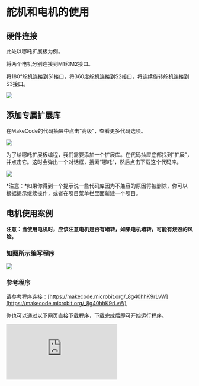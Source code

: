 ﻿# 舵机和电机的使用

## 硬件连接

此处以哪吒扩展板为例。

将两个电机分别连接到M1和M2接口。

将180°舵机连接到S1接口，将360度舵机连接到S2接口，将连续旋转舵机连接到S3接口。

![](https://wiki-media-ef.oss-cn-hongkong.aliyuncs.com//images/servo-and-motor.png)




## 添加专属扩展库

在MakeCode的代码抽屉中点击“高级”，查看更多代码选项。

![](https://wiki-media-ef.oss-cn-hongkong.aliyuncs.com//images/03444_05.png)

为了给哪吒扩展板编程，我们需要添加一个扩展库。在代码抽屉底部找到“扩展”，并点击它。这时会弹出一个对话框，搜索“哪吒”，然后点击下载这个代码库。

![](https://wiki-media-ef.oss-cn-hongkong.aliyuncs.com//images/03444_06.png)

*注意：*如果你得到一个提示说一些代码库因为不兼容的原因将被删除，你可以根据提示继续操作，或者在项目菜单栏里面新建一个项目。


## 电机使用案例

<b>注意：当使用电机时，应该注意电机是否有堵转，如果电机堵转，可能有烧毁的风险。</b>

### 如图所示编写程序

![](https://wiki-media-ef.oss-cn-hongkong.aliyuncs.com//images/03444_08.png)


### 参考程序

请参考程序连接：[https://makecode.microbit.org/_8g40hhK9rLvW](https://makecode.microbit.org/_8g40hhK9rLvW)

你也可以通过以下网页直接下载程序，下载完成后即可开始运行程序。

<div
    style={{
        position: 'relative',
        paddingBottom: '60%',
        overflow: 'hidden',
    }}
>
    <iframe
        src="https://makecode.microbit.org/_8g40hhK9rLvW"
        frameborder="0"
        sandbox="allow-popups allow-forms allow-scripts allow-same-origin"
        style={{
            position: 'absolute',
            width: '100%',
            height: '100%',
        }}
    />
</div>

### 结果

按键A按下时两个电机一起转动，当按键B按下时接在M1接口的电机停止转动，当按键A和B同时按下时两个电机同时停止转动。

## 舵机使用案例

<b>当使用舵机时，应先调整舵机角度，并根据案例需求调整舵机角度进行验证，验证完成后再安装相应的结构件，防止出现堵转的情况而导致舵机烧毁。</b>

<b>注意：当使用舵机时，应该注意舵机是否有堵转，如果舵机堵转，可能有烧毁的风险。</b>

### 如图所示编写程序


![](https://wiki-media-ef.oss-cn-hongkong.aliyuncs.com//images/03444_10.png)


### 参考程序
请参考程序连接：[https://makecode.microbit.org/_hFmaEV1sAay3](https://makecode.microbit.org/_hFmaEV1sAay3)

你也可以通过以下网页直接下载程序，下载完成后即可开始运行程序。

<div
    style={{
        position: 'relative',
        paddingBottom: '60%',
        overflow: 'hidden',
    }}
>
    <iframe
        src="https://makecode.microbit.org/_hFmaEV1sAay3"
        frameborder="0"
        sandbox="allow-popups allow-forms allow-scripts allow-same-origin"
        style={{
            position: 'absolute',
            width: '100%',
            height: '100%',
        }}
    />
</div>



### 结果
按键A按下时180°舵机转动到0°，按键B按下时360°舵机转动到360°，当按键A和按键B同时按下时，连续转动舵机以100%的速度转动。
